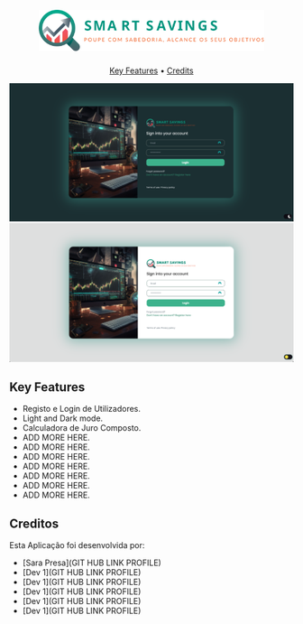 <link rel="stylesheet" href="https://fonts.googleapis.com/css2?family=League+Spartan:wght@700&display=swap" />
<h1 align="center">
  <br>
  <a href=""><img src="assets/images/logo.svg" alt="Smart Savings" width="400"></a>
</h1>

<p align="center">
  <a href="#key-features">Key Features</a> •
  <a href="#creditos">Credits</a> 
</p>

![screenshot](assets/images/README/001.png)
![screenshot](assets/images/README/002.png)

## Key Features

-   Registo e Login de Utilizadores.
-   Light and Dark mode.
-   Calculadora de Juro Composto.
-   ADD MORE HERE.
-   ADD MORE HERE.
-   ADD MORE HERE.
-   ADD MORE HERE.
-   ADD MORE HERE.
-   ADD MORE HERE.
-   ADD MORE HERE.

## Creditos

Esta Aplicação foi desenvolvida por:

-   [Sara Presa](GIT HUB LINK PROFILE)
-   [Dev 1](GIT HUB LINK PROFILE)
-   [Dev 1](GIT HUB LINK PROFILE)
-   [Dev 1](GIT HUB LINK PROFILE)
-   [Dev 1](GIT HUB LINK PROFILE)
-   [Dev 1](GIT HUB LINK PROFILE)
